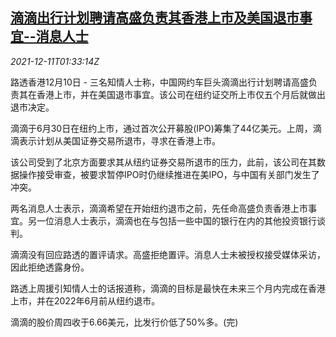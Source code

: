 <!--1639188063000-->
[滴滴出行计划聘请高盛负责其香港上市及美国退市事宜--消息人士](https://cn.reuters.com/article/didi-goldman-sachs-hk-ipo-1211-idCNKBS2IQ016)
------

<div><i>2021-12-11T01:33:14Z</i></div><p>路透香港12月10日 - 三名知情人士称，中国网约车巨头滴滴出行计划聘请高盛负责其在香港上市，并在美国退市事宜。该公司在纽约证交所上市仅五个月后就做出退市决定。</p><p>滴滴于6月30日在纽约上市，通过首次公开募股(IPO)筹集了44亿美元。上周，滴滴表示计划从美国证券交易所退市，寻求在香港上市。</p><p>该公司受到了北京方面要求其从纽约证券交易所退市的压力，此前，该公司在其数据操作接受审查，被要求暂停IPO时仍继续推进在美IPO，与中国有关部门发生了冲突。</p><p>两名消息人士表示，滴滴希望在开始纽约退市之前，先任命高盛负责香港上市事宜。另一位消息人士表示，滴滴也在与包括一些中国的银行在内的其他投资银行谈判。</p><p>滴滴没有回应路透的置评请求。高盛拒绝置评。消息人士未被授权接受媒体采访，因此拒绝透露身份。</p><p>路透上周援引知情人士的话报道称，滴滴的目标是最快在未来三个月内完成在香港上市，并在2022年6月前从纽约退市。</p><p>滴滴的股价周四收于6.66美元，比发行价低了50%多。(完)</p>
